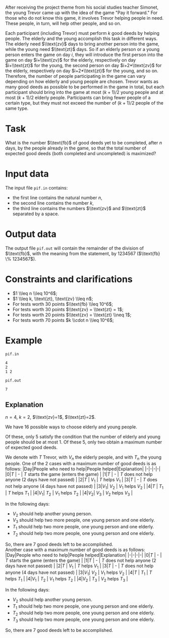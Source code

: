 
After receiving the project theme from his social studies teacher Simonet, the young Trevor came up with the idea of the game "Pay it forward." For those who do not know this game, it involves Trevor helping people in need. These people, in turn, will help other people, and so on.

Each participant (including Trevor) must perform $k$ good deeds by helping people. The elderly and the young accomplish this task in different ways. The elderly need $\\text{zv}$ days to bring another person into the game, while the young need $\\text{zt}$ days. So if an elderly person or a young person enters the game on day $i$, they will introduce the first person into the game on day $i+\\text{zv}$ for the elderly, respectively on day $i+\\text{zt}$ for the young, the second person on day $i+2*\\text{zv}$ for the elderly, respectively on day $i+2*\\text{zt}$ for the young, and so on. Therefore, the number of people participating in the game can vary depending on how elderly and young people are chosen. Trevor wants as many good deeds as possible to be performed in the game in total, but each participant should bring into the game at most $(k+1)/2$ young people and at most $(k+1)/2$ elderly people. Participants can bring fewer people of a certain type, but they must not exceed the number of $(k+1)/2$ people of the same type.

# Task

What is the number $\\text{fb}$ of good deeds yet to be completed, after $n$ days, by the people already in the game, so that the total number of expected good deeds (both completed and uncompleted) is maximized?

# Input data

The input file `pif.in` contains:
- the first line contains the natural number $n$,
- the second line contains the number $k$,
- the third line contains the numbers $\\text{zv}$ and $\\text{zt}$ separated by a space.

# Output data

The output file `pif.out` will contain the remainder of the division of $\\text{fb}$, with the meaning from the statement, by $1234567$ ($\\text{fb} \% 1234567$).

# Constraints and clarifications

* $1 \\leq n \\leq 10^6$;
* $1 \\leq k, \\text{zt}, \\text{zv} \\leq n$;
* For tests worth $30$ points $\\text{fb} \\leq 10^6$;
* For tests worth $30$ points $\\text{zv} = \\text{zt} = 1$;
* For tests worth $20$ points $\\text{zv} = \\text{zt} \\neq 1$;
* For tests worth $70$ points $k \\cdot n \\leq 10^6$;

# Example

`pif.in`
```
4
2
1 2
```

`pif.out`
```
7
```

## Explanation

$n=4$, $k=2$, $\\text{zv}=1$, $\\text{zt}=2$.

We have $16$ possible ways to choose elderly and young people.

Of these, only $5$ satisfy the condition that the number of elderly and young people should be at most 1. Of these $5$, only two obtain a maximum number of expected good deeds.

We denote with $T$ Trevor, with $V_n$ the elderly people, and with $T_n$ the young people. One of the $2$ cases with a maximum number of good deeds is as follows:
|Day|People who need to help|People helped|Explanation|
|-|-|-|-|
|$0$|$T$ | -    | $T$ starts the game (enters the game) |
|$1$|$T$ | -    | $T$ does not help anyone (2 days have not passed) |
|$2$|$T$ | $V_1$ | $T$ helps $V_1$ |
|$3$|$T$ | -    | $T$ does not help anyone (4 days have not passed) |
|$3$|$V_1$| $V_2$ | $V_1$ helps $V_2$ |
|$4$|$T$ | $T_1$ | $T$ helps $T_1$ |
|$4$|$V_1$| $T_2$ | $V_1$ helps $T_2$ |
|$4$|$V_2$| $V_3$ | $V_2$ helps $V_3$ |

In the following days:
- $V_2$ should help another young person.
- $V_3$ should help two more people, one young person and one elderly.
- $T_1$ should help two more people, one young person and one elderly.
- $T_2$ should help two more people, one young person and one elderly.

So, there are $7$ good deeds left to be accomplished.\
Another case with a maximum number of good deeds is as follows:
|Day|People who need to help|People helped|Explanation|
|-|-|-|-|
|$0$|$T$ | -    | $T$ starts the game (enters the game) |
|$1$|$T$ | -    | $T$ does not help anyone (2 days have not passed) |
|$2$|$T$ | $V_1$ | $T$ helps $V_1$ |
|$3$|$T$ | -    | $T$ does not help anyone (4 days have not passed) |
|$3$|$V_1$| $V_2$ | $V_1$ helps $V_2$ |
|$4$|$T$ | $T_1$ | $T$ helps $T_1$ |
|$4$|$V_1$ | $T_2$ | $V_1$ helps $T_2$ |
|$4$|$V_2$ | $T_3$ | $V_2$ helps $T_3$ |

In the following days:
- $V_2$ should help another young person.
- $T_1$ should help two more people, one young person and one elderly.
- $T_2$ should help two more people, one young person and one elderly.
- $T_3$ should help two more people, one young person and one elderly.

So, there are $7$ good deeds left to be accomplished.
